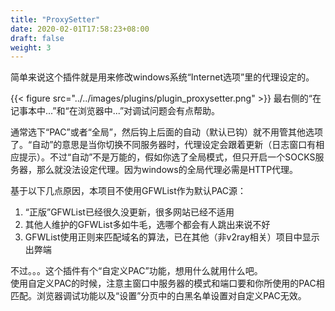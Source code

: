 ```yaml
---
title: "ProxySetter"
date: 2020-02-01T17:58:23+08:00
draft: false
weight: 3
---
```


简单来说这个插件就是用来修改windows系统“Internet选项”里的代理设定的。  

{{< figure src="../../images/plugins/plugin_proxysetter.png" >}}
最右侧的“在记事本中...”和“在浏览器中...”对调试问题会有点帮助。  

通常选下“PAC”或者“全局”，然后钩上后面的自动（默认已钩）就不用管其他选项了。“自动”的意思是当你切换不同服务器时，代理设定会跟着更新（日志窗口有相应提示）。不过“自动”不是万能的，假如你选了全局模式，但只开启一个SOCKS服务器，那么就没法设定代理。因为windows的全局代理必需是HTTP代理。  

基于以下几点原因，本项目不使用GFWList作为默认PAC源：
 1. “正版”GFWList已经很久没更新，很多网站已经不适用
 2. 其他人维护的GFWList多如牛毛，选哪个都会有人跳出来说不好
 3. GFWList使用正则来匹配域名的算法，已在其他（非v2ray相关）项目中显示出弊端

不过。。。这个插件有个“自定义PAC”功能，想用什么就用什么吧。  
使用自定义PAC的时候，注意主窗口中服务器的模式和端口要和你所使用的PAC相匹配。浏览器调试功能以及“设置”分页中的白黑名单设置对自定义PAC无效。  
 